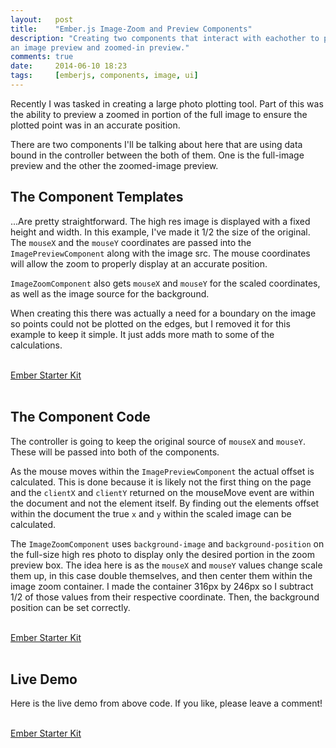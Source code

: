 ```yaml
---
layout:   post
title:    "Ember.js Image-Zoom and Preview Components"
description: "Creating two components that interact with eachother to provide
an image preview and zoomed-in preview."
comments: true
date:     2014-06-10 18:23
tags:     [emberjs, components, image, ui]
---
```


Recently I was tasked in creating a large photo plotting tool. Part of this was the ability to preview a zoomed in portion of the full image to ensure the plotted point was in an accurate position.

There are two components I'll be talking about here that are using data bound in the controller between the both of them. One is the full-image preview and the other the zoomed-image preview.

## The Component Templates

...Are pretty straightforward. The high res image is displayed with a fixed height and width. In this example, I've made it 1/2 the size of the original. The `mouseX` and the `mouseY` coordinates are passed into the `ImagePreviewComponent` along with the image src. The mouse coordinates will allow the zoom to properly display at an accurate position.

`ImageZoomComponent` also gets `mouseX` and `mouseY` for the scaled coordinates, as well as the image source for the background.

When creating this there was actually a need for a boundary on the image so points could not be plotted on the edges, but I removed it for this example to keep it simple. It just adds more math to some of the calculations.

<br>
<a class="jsbin-embed" href="http://emberjs.jsbin.com/puhul/16/embed?html">Ember Starter Kit</a><script src="http://static.jsbin.com/js/embed.js"></script>
<br><br>

## The Component Code

The controller is going to keep the original source of `mouseX` and `mouseY`. These will be passed into both of the components.

As the mouse moves within the `ImagePreviewComponent` the actual offset is calculated. This is done because it is likely not the first thing on the page and the `clientX` and `clientY` returned on the mouseMove event are within the document and not the element itself. By finding out the elements offset within the document the true `x` and `y` within the scaled image can be calculated.

The `ImageZoomComponent` uses `background-image` and `background-position` on the full-size high res photo to display only the desired portion in the zoom preview box. The idea here is as the `mouseX` and `mouseY` values change scale them up, in this case double themselves, and then center them within the image zoom container. I made the container 316px by 246px so I subtract 1/2 of those values from their respective coordinate. Then, the background position can be set correctly.

<br>
<a class="jsbin-embed" href="http://emberjs.jsbin.com/puhul/16/embed?js">Ember Starter Kit</a><script src="http://static.jsbin.com/js/embed.js"></script>
<br><br>

## Live Demo

Here is the live demo from above code. If you like, please leave a comment!

<br>
<a class="jsbin-embed" href="http://emberjs.jsbin.com/puhul/16/embed?output">Ember Starter Kit</a><script src="http://static.jsbin.com/js/embed.js"></script>
<br><br>

